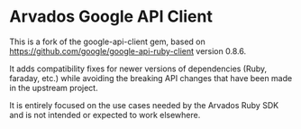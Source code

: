 # Arvados Google API Client

This is a fork of the google-api-client gem, based on https://github.com/google/google-api-ruby-client version 0.8.6.

It adds compatibility fixes for newer versions of dependencies (Ruby, faraday, etc.) while avoiding the breaking API changes that have been made in the upstream project.

It is entirely focused on the use cases needed by the Arvados Ruby SDK and is not intended or expected to work elsewhere.
